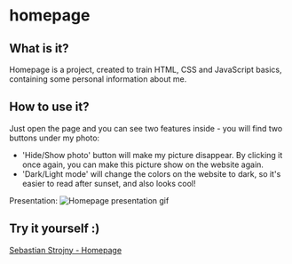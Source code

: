 # homepage

## What is it?
Homepage is a project, created to train HTML, CSS and JavaScript basics, containing some personal information about me.

## How to use it?
Just open the page and you can see two features inside - you will find two buttons under my photo:
- 'Hide/Show photo' button will make my picture disappear. By clicking it once again, you can make this picture show on the website again.
- 'Dark/Light mode' will change the colors on the website to dark, so it's easier to read after sunset, and also looks cool!

Presentation:
![Homepage presentation gif](https://github.com/Strojny/homepage/blob/691828da80af495bbc4fe382dfa6cca600a5a887/videos/Homepage_presentation.gif)

## Try it yourself :) 

[Sebastian Strojny - Homepage](https://strojny.github.io/homepage/)
